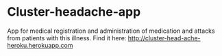 # Cluster-headache-app
App for medical registration and administration of medication and attacks from patients with this illness.
Find it here:
http://cluster-head-ache-heroku.herokuapp.com
